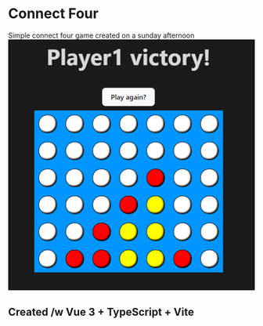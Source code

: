 # Connect Four
Simple connect four game created on a sunday afternoon
![Example Image](public/ConnectFour.png)

## Created /w Vue 3 + TypeScript + Vite





